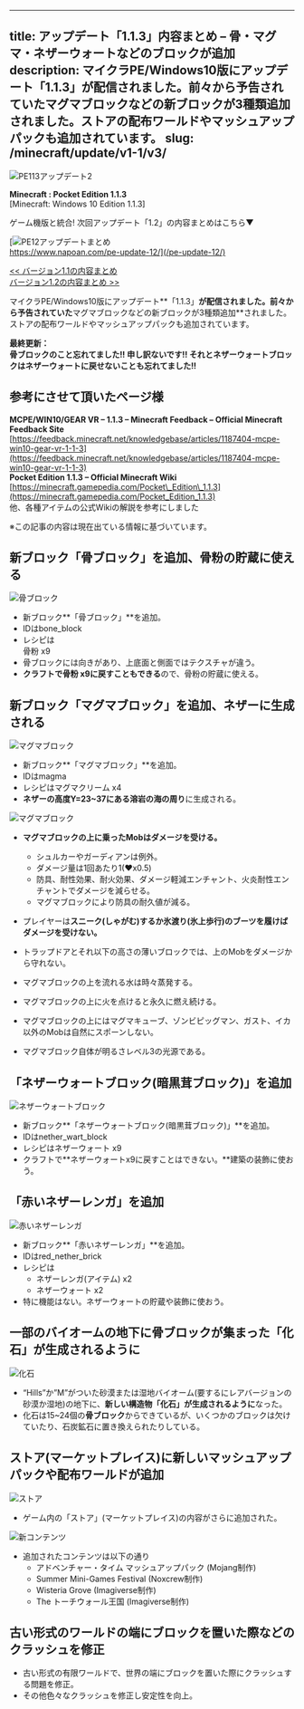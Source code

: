
---
title: アップデート「1.1.3」内容まとめ – 骨・マグマ・ネザーウォートなどのブロックが追加
description: マイクラPE/Windows10版にアップデート「1.1.3」が配信されました。前々から予告されていたマグマブロックなどの新ブロックが3種類追加されました。ストアの配布ワールドやマッシュアップパックも追加されています。
slug: /minecraft/update/v1-1/v3/
---

![PE113アップデート2](https://cdn-ak.f.st-hatena.com/images/fotolife/s/sasigume/20210208/20210208105721.png)

**Minecraft : Pocket Edition 1.1.3**  
\[Minecraft: Windows 10 Edition 1.1.3\]

ゲーム機版と統合! 次回アップデート「1.2」の内容まとめはこちら▼

[![PE12アップデートまとめ](https://cdn-ak.f.st-hatena.com/images/fotolife/s/sasigume/20210208/20210208093917.png)  
https://www.napoan.com/pe-update-12/](/pe-update-12/)

[<< バージョン1.1の内容まとめ](https://www.napoan.com/pe-update-11/)  
[バージョン1.2の内容まとめ >>](https://www.napoan.com/pe-update-12/)

マイクラPE/Windows10版にアップデート**「1.1.3」**が配信されました。前々から予告されていた**マグマブロックなどの新ブロックが3種類追加**されました。ストアの配布ワールドやマッシュアップパックも追加されています。

**最終更新：**  
**骨ブロックのこと忘れてました!! 申し訳ないです!! それとネザーウォートブロックはネザーウォートに戻せないことも忘れてました!!**

## 参考にさせて頂いたページ様

**MCPE/WIN10/GEAR VR – 1.1.3 – Minecraft Feedback – Official Minecraft Feedback Site**  
[https://feedback.minecraft.net/knowledgebase/articles/1187404-mcpe-win10-gear-vr-1-1-3](https://feedback.minecraft.net/knowledgebase/articles/1187404-mcpe-win10-gear-vr-1-1-3)  
**Pocket Edition 1.1.3 – Official Minecraft Wiki**  
[https://minecraft.gamepedia.com/Pocket\_Edition\_1.1.3](https://minecraft.gamepedia.com/Pocket_Edition_1.1.3)  
他、各種アイテムの公式Wikiの解説を参考にしました

※この記事の内容は現在出ている情報に基づいています。

## 新ブロック「骨ブロック」を追加、骨粉の貯蔵に使える

![骨ブロック](https://cdn-ak.f.st-hatena.com/images/fotolife/s/sasigume/20210208/20210208122516.png)

*   新ブロック**「骨ブロック」**を追加。
*   IDはbone\_block
*   レシピは  
    骨粉 x9
*   骨ブロックには向きがあり、上底面と側面ではテクスチャが違う。
*   **クラフトで骨粉 x9に戻すこともできる**ので、骨粉の貯蔵に使える。

## 新ブロック「マグマブロック」を追加、ネザーに生成される

![マグマブロック](https://cdn-ak.f.st-hatena.com/images/fotolife/s/sasigume/20210208/20210208123508.png)

*   新ブロック**「マグマブロック」**を追加。
*   IDはmagma
*   レシピはマグマクリーム x4
*   **ネザーの高度Y=23~37にある溶岩の海の周り**に生成される。

![マグマブロック](https://cdn-ak.f.st-hatena.com/images/fotolife/s/sasigume/20210208/20210208113438.png)

*   **マグマブロックの上に乗ったMobはダメージを受ける。**
    *   シュルカーやガーディアンは例外。
    *   ダメージ量は1回あたり1(♥x0.5)
    *   防具、耐性効果、耐火効果、ダメージ軽減エンチャント、火炎耐性エンチャントでダメージを減らせる。
    *   マグマブロックにより防具の耐久値が減る。
*   プレイヤーは**スニーク(しゃがむ)するか氷渡り(氷上歩行)のブーツを履けばダメージを受けない。**
*   トラップドアとそれ以下の高さの薄いブロックでは、上のMobをダメージから守れない。

*   マグマブロックの上を流れる水は時々蒸発する。
*   マグマブロックの上に火を点けると永久に燃え続ける。
*   マグマブロックの上にはマグマキューブ、ゾンビピッグマン、ガスト、イカ以外のMobは自然にスポーンしない。
*   マグマブロック自体が明るさレベル3の光源である。

## 「ネザーウォートブロック(暗黒茸ブロック)」を追加

![ネザーウォートブロック](https://cdn-ak.f.st-hatena.com/images/fotolife/s/sasigume/20210208/20210208101943.png)

*   新ブロック**「ネザーウォートブロック(暗黒茸ブロック)」**を追加。
*   IDはnether\_wart\_block
*   レシピはネザーウォート x9
*   クラフトで**ネザーウォートx9に戻すことはできない。**建築の装飾に使おう。

## 「赤いネザーレンガ」を追加

![赤いネザーレンガ](https://cdn-ak.f.st-hatena.com/images/fotolife/s/sasigume/20210208/20210208123528.png)

*   新ブロック**「赤いネザーレンガ」**を追加。
*   IDはred\_nether\_brick
*   レシピは
    *   ネザーレンガ(アイテム) x2
    *   ネザーウォート x2
*   特に機能はない。ネザーウォートの貯蔵や装飾に使おう。

## 一部のバイオームの地下に骨ブロックが集まった「化石」が生成されるように

![化石](https://cdn-ak.f.st-hatena.com/images/fotolife/s/sasigume/20210208/20210208121959.png)

*   “Hills”か”M”がついた砂漠または湿地バイオーム(要するにレアバージョンの砂漠か湿地)の地下に、**新しい構造物「化石」が生成されるように**なった。
*   化石は15~24個の**骨ブロック**からできているが、いくつかのブロックは欠けていたり、石炭鉱石に置き換えられたりしている。

## ストア(マーケットプレイス)に新しいマッシュアップパックや配布ワールドが追加

![ストア](https://cdn-ak.f.st-hatena.com/images/fotolife/s/sasigume/20210208/20210208113444.png)

*   ゲーム内の「ストア」(マーケットプレイス)の内容がさらに追加された。

![新コンテンツ](https://cdn-ak.f.st-hatena.com/images/fotolife/s/sasigume/20210208/20210208113448.png)

*   追加されたコンテンツは以下の通り
    *   アドベンチャー・タイム マッシュアップパック (Mojang制作)
    *   Summer Mini-Games Festival (Noxcrew制作)
    *   Wisteria Grove (Imagiverse制作)
    *   The トーチウォール王国 (Imagiverse制作)

## 古い形式のワールドの端にブロックを置いた際などのクラッシュを修正

*   古い形式の有限ワールドで、世界の端にブロックを置いた際にクラッシュする問題を修正。
*   その他色々なクラッシュを修正し安定性を向上。

